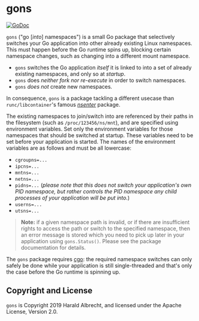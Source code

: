 # gons

[![GoDoc](https://godoc.org/github.com/TheDiveO/gons?status.svg)](http://godoc.org/github.com/TheDiveO/gons)

`gons` ("go [*into*] namespaces") is a small Go package that selectively
switches your Go application into other already existing Linux namespaces.
This must happen before the Go runtime spins up, blocking certain namespace
changes, such as changing into a different mount namespace.

- `gons` switches the Go application *itself* it is linked to into a set of
  already existing namespaces, and only so at *startup*.
- `gons` does *neither fork nor re-execute* in order to switch namespaces.
- `gons` *does not* create new namespaces.

In consequence, `gons` is a package tackling a different usecase than
`runc/libcontainer`'s famous
[*nsenter*](https://github.com/opencontainers/runc/tree/master/libcontainer/nsenter)
package.

The existing namespaces to join/switch into are referenced by their paths in
the filesystem (such as `/proc/123456/ns/mnt`), and are specified using
environment variables. Set only the environment variables for those namespaces
that should be switched at startup. These variables need to be set before your
application is started. The names of the environment variables are as follows
and must be all lowercase:

- `cgroupns=...`
- `ipcns=...`
- `mntns=...`
- `netns=...`
- `pidns=...` (*please note that this does not switch your application's own
  PID namespace, but rather controls the PID namespace any child processes of
  your application will be put into.*)
- `userns=...`
- `utsns=...`

> **Note:** if a given namespace path is invalid, or if there are insufficient
> rights to access the path or switch to the specified namespace, then an
> error message is stored which you need to pick up later in your application
> using `gons.Status()`. Please see the package documentation for details.

The `gons` package requires [cgo](https://golang.org/cmd/cgo/): the required
namespace switches can only safely be done while your application is still
single-threaded and that's only the case before the Go runtime is spinning up.

## Copyright and License

`gons` is Copyright 2019 Harald Albrecht, and licensed under the Apache
License, Version 2.0.
